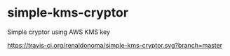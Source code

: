 # simple-kms-cryptor
Simple cryptor using AWS KMS key

https://travis-ci.org/renaldonoma/simple-kms-cryptor.svg?branch=master
